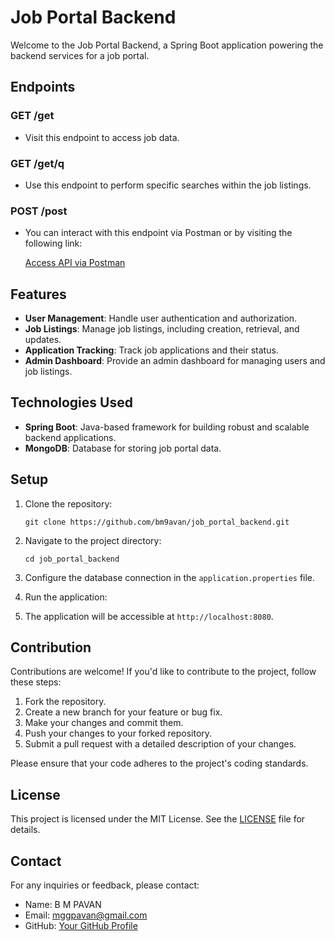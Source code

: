 # Job Portal Backend

Welcome to the Job Portal Backend, a Spring Boot application powering the backend services for a job portal.

## Endpoints

### GET /get

- Visit this endpoint to access job data.

### GET /get/q

- Use this endpoint to perform specific searches within the job listings.

### POST /post

- You can interact with this endpoint via Postman or by visiting the following link:

  [Access API via Postman](#)


## Features

- **User Management**: Handle user authentication and authorization.
- **Job Listings**: Manage job listings, including creation, retrieval, and updates.
- **Application Tracking**: Track job applications and their status.
- **Admin Dashboard**: Provide an admin dashboard for managing users and job listings.

## Technologies Used

- **Spring Boot**: Java-based framework for building robust and scalable backend applications.
- **MongoDB**: Database for storing job portal data.

## Setup

1. Clone the repository:

   ```shell
   git clone https://github.com/bm9avan/job_portal_backend.git
   ```

2. Navigate to the project directory:

   ```shell
   cd job_portal_backend
   ```

3. Configure the database connection in the `application.properties` file.

4. Run the application:

5. The application will be accessible at `http://localhost:8080`.

## Contribution

Contributions are welcome! If you'd like to contribute to the project, follow these steps:

1. Fork the repository.
2. Create a new branch for your feature or bug fix.
3. Make your changes and commit them.
4. Push your changes to your forked repository.
5. Submit a pull request with a detailed description of your changes.

Please ensure that your code adheres to the project's coding standards.

## License

This project is licensed under the MIT License. See the [LICENSE](LICENSE) file for details.

## Contact

For any inquiries or feedback, please contact:

- Name: B M PAVAN
- Email: mggpavan@gmail.com
- GitHub: [Your GitHub Profile](https://github.com/bm9avan)
```
